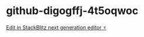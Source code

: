 # github-digogffj-4t5oqwoc

[Edit in StackBlitz next generation editor ⚡️](https://stackblitz.com/~/github.com/fixads/github-digogffj-4t5oqwoc)